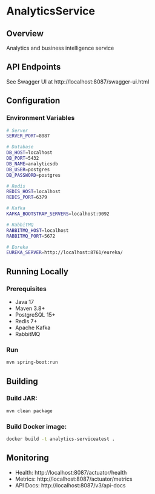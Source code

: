 # AnalyticsService

## Overview
Analytics and business intelligence service

## API Endpoints
See Swagger UI at http://localhost:8087/swagger-ui.html

## Configuration

### Environment Variables
```bash
# Server
SERVER_PORT=8087

# Database
DB_HOST=localhost
DB_PORT=5432
DB_NAME=analyticsdb
DB_USER=postgres
DB_PASSWORD=postgres

# Redis
REDIS_HOST=localhost
REDIS_PORT=6379

# Kafka
KAFKA_BOOTSTRAP_SERVERS=localhost:9092

# RabbitMQ
RABBITMQ_HOST=localhost
RABBITMQ_PORT=5672

# Eureka
EUREKA_SERVER=http://localhost:8761/eureka/
```

## Running Locally

### Prerequisites
- Java 17
- Maven 3.8+
- PostgreSQL 15+
- Redis 7+
- Apache Kafka
- RabbitMQ

### Run
```bash
mvn spring-boot:run
```

## Building

### Build JAR:
```bash
mvn clean package
```

### Build Docker image:
```bash
docker build -t analytics-serviceatest .
```

## Monitoring
- Health: http://localhost:8087/actuator/health
- Metrics: http://localhost:8087/actuator/metrics
- API Docs: http://localhost:8087/v3/api-docs
